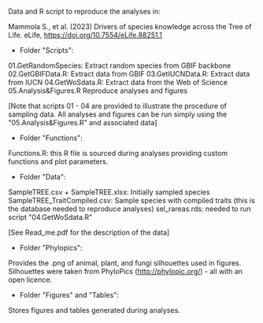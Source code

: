 Data and R script to reproduce the analyses in:

Mammola S., et al. (2023) Drivers of species knowledge across the Tree of Life. eLife, https://doi.org/10.7554/eLife.88251.1
 
- Folder "Scripts":

01.GetRandomSpecies: Extract random species from GBIF backbone
02.GetGBIFData.R: Extract data from GBIF
03.GetIUCNData.R: Extract data from IUCN
04.GetWoSdata.R: Extract data from the Web of Science
05.Analysis&Figures.R Reproduce analyses and figures

[Note that scripts 01 - 04 are provided to illustrate the procedure of sampling data. All analyses and figures can be run simply using the "05.Analysis&Figures.R" and associated data]

- Folder "Functions":

Functions.R: this R file is sourced during analyses providing custom functions and plot parameters.

- Folder "Data":

SampleTREE.csv + SampleTREE.xlsx: Initially sampled species
SampleTREE_TraitCompiled.csv: Sample species with compiled traits (this is the database needed to reproduce analyses)
sel_rareas.rds: needed to run script "04.GetWoSdata.R"

[See Read_me.pdf for the description of the data]

- Folder "Phylopics":

Provides the .png of animal, plant, and fungi silhouettes used in figures. Silhouettes were taken from PhyloPics (http://phylopic.org/) - all with an open licence.

- Folder "Figures" and "Tables":

Stores figures and tables generated during analyses.
